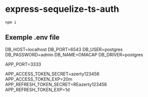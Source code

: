 # express-sequelize-ts-auth

`npm i`

## Exemple .env file

DB_HOST=localhost
DB_PORT=6543
DB_USER=postgres
DB_PASSWORD=admin
DB_NAME=OMACAP
DB_DRIVER=postgres

APP_PORT=3333

APP_ACCESS_TOKEN_SECRET=azerty123456
APP_ACCESS_TOKEN_EXP=20m
APP_REFRESH_TOKEN_SECRET=REazerty123456
APP_REFRESH_TOKEN_EXP=1d
